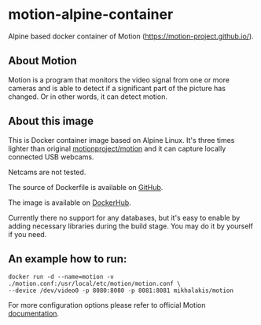 # motion-alpine-container
Alpine based docker container of Motion (https://motion-project.github.io/).

## About Motion
Motion is a program that monitors the video signal from one or more cameras and is able to detect if a significant part of the picture has changed. Or in other words, it can detect motion.

## About this image
This is Docker container image based on Alpine Linux. It's three times lighter than original [motionproject/motion](https://hub.docker.com/r/motionproject/motion) and it can capture locally connected USB webcams.

Netcams are not tested.

The source of Dockerfile is available on [GitHub](https://github.com/mikhalakis/motion-alpine-container).

The image is available on [DockerHub](https://hub.docker.com/repository/docker/mikhalakis/motion).

Currently there no support for any databases, but it's easy to enable by adding necessary libraries during the build stage. You may do it by yourself if you need.

## An example how to run:
```
docker run -d --name=motion -v ./motion.conf:/usr/local/etc/motion/motion.conf \
--device /dev/video0 -p 8080:8080 -p 8081:8081 mikhalakis/motion
```
For more configuration options please refer to official Motion [documentation](https://motion-project.github.io/motion_guide.html).
